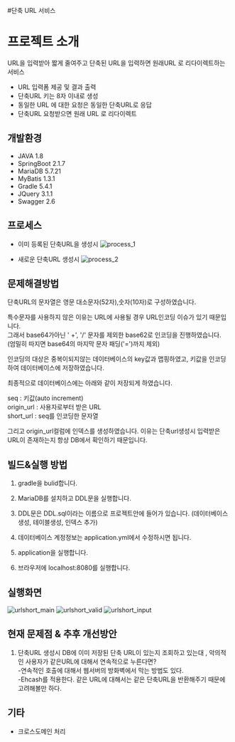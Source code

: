 #단축 URL 서비스

프로젝트 소개
====
URL을 입력받아 짧게 줄여주고 단축된 URL을 입력하면 원래URL 로 리다이렉트하는 서비스
* URL 입력폼 제공 및 결과 출력
* 단축URL 키는 8자 이내로 생성
* 동일한 URL 에 대한 요청은 동일한 단축URL로 응답
* 단축URL 요청받으면 원래 URL 로 리다이렉트


개발환경
----
* JAVA 1.8  
* SpringBoot 2.1.7  
* MariaDB 5.7.21  
* MyBatis  1.3.1
* Gradle 5.4.1  
* JQuery 3.1.1  
* Swagger 2.6

프로세스
----
* 이미 등록된 단축URL을 생성시
![process_1](https://user-images.githubusercontent.com/33255462/63277479-61283a80-c2e0-11e9-984a-8d361eda9d97.png)

* 새로운 단축URL 생성시
![process_2](https://user-images.githubusercontent.com/33255462/63277191-de06e480-c2df-11e9-8d4a-66df71f85a2f.png)

문제해결방법
----
단축URL의 문자열은 영문 대소문자(52자),숫자(10자)로 구성하였습니다.  

특수문자를 사용하지 않은 이유는 URL에 사용될 경우 URL인코딩 이슈가 있기 때문입니다.  
그래서 base64가아닌 ' +', '/'  문자를 제외한 base62로 인코딩을 진행하였습니다.  
(엄밀히 따지면 base64의 마지막 문자  패딩('=')까지 제외)

인코딩의 대상은 중복이되지않는 데이터베이스의 key값과 맵핑하였고,
키값을 인코딩하여 데이터베이스에 저장하였습니다.  

최종적으로 데이터베이스에는 아래와 같이 저장되게 하였습니다.  

seq : 키값(auto increment)  
origin_url : 사용자로부터 받은 URL  
short_url : seq를 인코딩한 문자열  

그리고 origin_url컬럼에 인덱스를 생성하였습니다.
이유는 단축url생성시 입력받은 URL이 존재하는지 항상 DB에서 확인하기 때문입니다.



빌드&실행 방법
----
1. gradle을 bulid합니다.

2. MariaDB를 설치하고 DDL문을 실행합니다.

3. DDL문은 DDL.sql이라는 이름으로 프로젝트안에 들어가 있습니다. (데이터베이스 생성, 테이블생성, 인덱스 추가)

4. 데이터베이스 계정정보는 application.yml에서 수정하시면 됩니다.

5. application을 실행합니다.

6. 브라우저에 localhost:8080를 실행합니다. 

실행화면
----
![urlshort_main](https://user-images.githubusercontent.com/33255462/63429554-55aa5000-c455-11e9-8bea-35762a783c42.png)
![urlshort_valid](https://user-images.githubusercontent.com/33255462/63429476-1f6cd080-c455-11e9-963e-3b2562bb2c2c.png)
![urlshort_input](https://user-images.githubusercontent.com/33255462/63429420-ee8c9b80-c454-11e9-8981-87d332e1f512.png)


현재 문제점 & 추후 개선방안
----
1. 단축URL 생성시 DB에 이미 저장된 단축 URL이 있는지 조회하고 있는대 , 악의적인 사용자가 같은URL에 대해서 연속적으로 누른다면?  
-연속적인 호출에 대해서 웹서버의 방화벽에서 막는 방법도 있다.  
-Ehcash를 적용한다. 같은 URL에 대해서는 같은 단축URL을 반환해주기 때문에 고려해볼만 하다.   


기타
----
* 크로스도메인 처리
